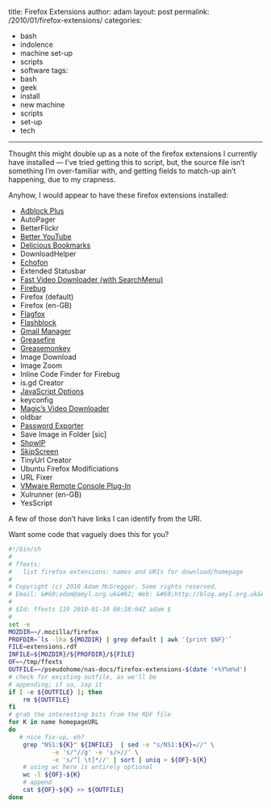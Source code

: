 
title: Firefox Extensions
author: adam
layout: post
permalink: /2010/01/firefox-extensions/
categories:
  - bash
  - indolence
  - machine set-up
  - scripts
  - software
tags:
  - bash
  - geek
  - install
  - new machine
  - scripts
  - set-up
  - tech
---
Thought this might double up as a note of the firefox extensions I currently have installed &#8212; I&#8217;ve tried getting this to script, but, the source file isn&#8217;t something I&#8217;m over-familiar with, and getting fields to match-up ain&#8217;t happening, due to my crapness.

Anyhow, I would appear to have these firefox extensions installed:

*   [Adblock Plus][1]
*   AutoPager
*   BetterFlickr
*   [Better YouTube][2]
*   [Delicious Bookmarks][3]
*   DownloadHelper
*   [Echofon][4]
*   Extended Statusbar
*   [Fast Video Downloader (with SearchMenu)][5]
*   [Firebug][6]
*   Firefox (default)
*   Firefox (en-GB)
*   [Flagfox][7]
*   [Flashblock][8]
*   [Gmail Manager][9]
*   [Greasefire][10]
*   [Greasemonkey][11]
*   Image Download
*   Image Zoom
*   Inline Code Finder for Firebug
*   is.gd Creator
*   [JavaScript Options][12]
*   keyconfig
*   [Magic&#8217;s Video Downloader][13]
*   oldbar
*   [Password Exporter][14]
*   Save Image in Folder [sic]
*   [ShowIP][15]
*   [SkipScreen][16]
*   TinyUrl Creator
*   Ubuntu Firefox Modificiations
*   URL Fixer
*   [VMware Remote Console Plug-In][17]
*   Xulrunner (en-GB)
*   YesScript

A few of those don&#8217;t have links I can identify from the URI.

Want some code that vaguely does this for you?  

```bash
#!/bin/sh
#
# ffexts:
#   list firefox extensions: names and URIs for download/homepage
#
# Copyright (c) 2010 Adam McGreggor. Some rights reserved.
# Email: &#60;adam@amyl.org.uk&#62; Web: &#60;http://blog.amyl.org.uk&#62;
#
# $Id: ffexts 119 2010-01-10 00:38:04Z adam $
#
set -e
MOZDIR=~/.mozilla/firefox
PROFDIR=`ls -lha ${MOZDIR} | grep default | awk '{print $NF}'`
FILE=extensions.rdf
INFILE=${MOZDIR}/${PROFDIR}/${FILE}
OF=~/tmp/ffexts
OUTFILE=~/pseudohome/nas-docs/firefox-extensions-$(date '+%Y%m%d')
# check for existing outfile, as we'll be
# appending; if so, zap it
if [ -e ${OUTFILE} ]; then
    rm ${OUTFILE}
fi
# grab the interesting bits from the RDF file
for K in name homepageURL
do
   # nice fix-up, eh?
    grep "NS1:${K}" ${INFILE}  | sed -e "s/NS1:${K}=//" \
            -e 's/"//g' -e 's/>//' \
            -e 's/^[ \t]*//' | sort | uniq > ${OF}-${K}
    # using wc here is entirely optional
    wc -l ${OF}-${K}
    # append
    cat ${OF}-${K} >> ${OUTFILE}
done
```

 [1]: http://adblockplus.org/
 [2]: http://ginatrapani.org/workshop/firefox/betteryoutube/
 [3]: http://delicious.com
 [4]: http://echofon.com/
 [5]: http://www.applian.com/fast-video-download/
 [6]: http://www.getfirebug.com/
 [7]: http://flagfox.net/
 [8]: http://flashblock.mozdev.org/
 [9]: http://www.longfocus.com/firefox/gmanager/
 [10]: http://skrul.com/blog/projects/greasefire
 [11]: http://mozmonkey.com/
 [12]: http://www.oxymoronical.com/web/firefox/jsoptions
 [13]: http://www.magic-imv.ro/vd/
 [14]: http://passwordexporter.fligtar.com
 [15]: http://code.google.com/p/firefox-showip/
 [16]: http://skipscreen.com/
 [17]: http://www.vmware.com/
